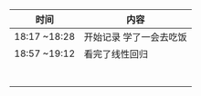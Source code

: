 | 时间         | 内容                    |
| ------------ | ----------------------- |
| 18:17 ~18:28 | 开始记录 学了一会去吃饭 |
| 18:57 ~19:12 | 看完了线性回归          |
|              |                         |
|              |                         |
|              |                         |
|              |                         |
|              |                         |
|              |                         |
|              |                         |

